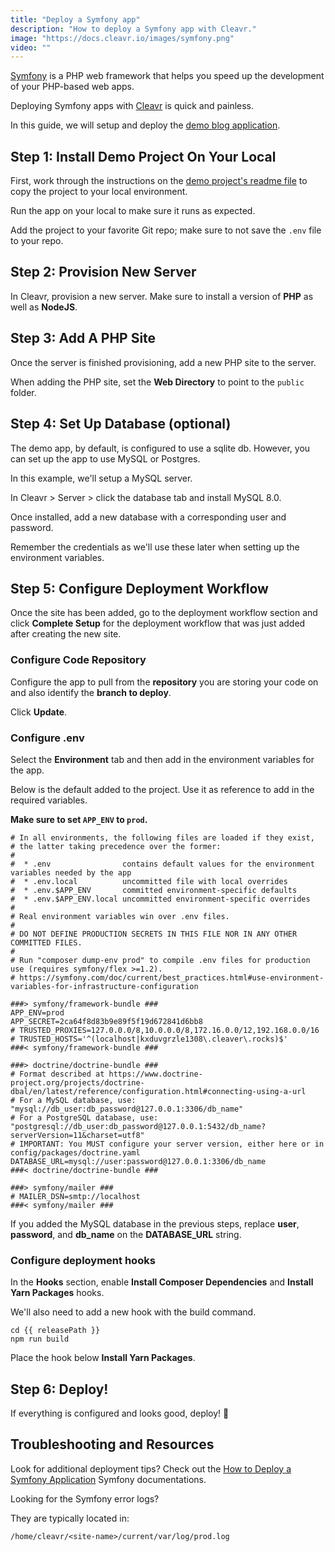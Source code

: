 ```yaml
---
title: "Deploy a Symfony app"
description: "How to deploy a Symfony app with Cleavr."
image: "https://docs.cleavr.io/images/symfony.png"
video: ""
---
```


[Symfony](https://symfony.com/) is a PHP web framework that helps you speed up the development of your PHP-based web apps.

Deploying Symfony apps with [Cleavr](https://cleavr.io) is quick and painless.

In this guide, we will setup and deploy the [demo blog application](https://github.com/symfony/demo).

## Step 1: Install Demo Project On Your Local

First, work through the instructions on the [demo project's readme file](https://github.com/symfony/demo) to copy the project
to your local environment.

Run the app on your local to make sure it runs as expected.

Add the project to your favorite Git repo; make sure to not save the `.env` file to your repo.

## Step 2: Provision New Server

In Cleavr, provision a new server. Make sure to install a version of **PHP** as well as **NodeJS**.

## Step 3: Add A PHP Site

Once the server is finished provisioning, add a new PHP site to the server.

When adding the PHP site, set the **Web Directory** to point to the `public` folder.

## Step 4: Set Up Database (optional)

The demo app, by default, is configured to use a sqlite db. However, you can set up the app to use MySQL or Postgres.

In this example, we'll setup a MySQL server.

In Cleavr > Server > click the database tab and install MySQL 8.0.

Once installed, add a new database with a corresponding user and password.

Remember the credentials as we'll use these later when setting up the environment variables.

## Step 5: Configure Deployment Workflow

Once the site has been added, go to the deployment workflow section and click **Complete Setup** for the deployment workflow that was just added
after creating the new site.

### Configure Code Repository

Configure the app to pull from the **repository** you are storing your code on and also identify the **branch to deploy**.

Click **Update**.

### Configure .env

Select the **Environment** tab and then add in the environment variables for the app.

Below is the default added to the project. Use it as reference to add in the required variables.

**Make sure to set `APP_ENV` to `prod`.**

```
# In all environments, the following files are loaded if they exist,
# the latter taking precedence over the former:
#
#  * .env                contains default values for the environment variables needed by the app
#  * .env.local          uncommitted file with local overrides
#  * .env.$APP_ENV       committed environment-specific defaults
#  * .env.$APP_ENV.local uncommitted environment-specific overrides
#
# Real environment variables win over .env files.
#
# DO NOT DEFINE PRODUCTION SECRETS IN THIS FILE NOR IN ANY OTHER COMMITTED FILES.
#
# Run "composer dump-env prod" to compile .env files for production use (requires symfony/flex >=1.2).
# https://symfony.com/doc/current/best_practices.html#use-environment-variables-for-infrastructure-configuration

###> symfony/framework-bundle ###
APP_ENV=prod
APP_SECRET=2ca64f8d83b9e89f5f19d672841d6bb8
# TRUSTED_PROXIES=127.0.0.0/8,10.0.0.0/8,172.16.0.0/12,192.168.0.0/16
# TRUSTED_HOSTS='^(localhost|kxduvgrzle1308\.cleaver\.rocks)$'
###< symfony/framework-bundle ###

###> doctrine/doctrine-bundle ###
# Format described at https://www.doctrine-project.org/projects/doctrine-dbal/en/latest/reference/configuration.html#connecting-using-a-url
# For a MySQL database, use: "mysql://db_user:db_password@127.0.0.1:3306/db_name"
# For a PostgreSQL database, use: "postgresql://db_user:db_password@127.0.0.1:5432/db_name?serverVersion=11&charset=utf8"
# IMPORTANT: You MUST configure your server version, either here or in config/packages/doctrine.yaml
DATABASE_URL=mysql://user:password@127.0.0.1:3306/db_name
###< doctrine/doctrine-bundle ###

###> symfony/mailer ###
# MAILER_DSN=smtp://localhost
###< symfony/mailer ###
```

<base-info>
If you added the MySQL database in the previous steps, replace <b>user</b>, <b>password</b>, and <b>db_name</b> on the 
<b>DATABASE_URL</b> string. 
</base-info>

### Configure deployment hooks

In the **Hooks** section, enable **Install Composer Dependencies** and **Install Yarn Packages** hooks.

We'll also need to add a new hook with the build command.

```
cd {{ releasePath }}
npm run build
```

Place the hook below **Install Yarn Packages**.

## Step 6: Deploy!

If everything is configured and looks good, deploy! 🚀

## Troubleshooting and Resources

Look for additional deployment tips? Check out the [How to Deploy a Symfony Application](https://symfony.com/doc/current/deployment.html) Symfony documentations.

Looking for the Symfony error logs?

They are typically located in:

```
/home/cleavr/<site-name>/current/var/log/prod.log
```
